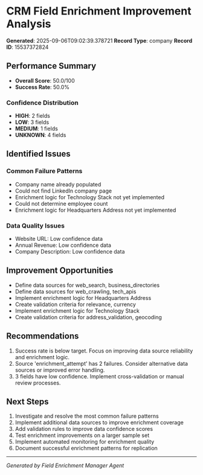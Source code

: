 # CRM Field Enrichment Improvement Analysis
**Generated**: 2025-09-06T09:02:39.378721
**Record Type**: company
**Record ID**: 15537372824

## Performance Summary
- **Overall Score**: 50.0/100
- **Success Rate**: 50.0%

### Confidence Distribution
- **HIGH**: 2 fields
- **LOW**: 3 fields
- **MEDIUM**: 1 fields
- **UNKNOWN**: 4 fields

## Identified Issues

### Common Failure Patterns
- Company name already populated
- Could not find LinkedIn company page
- Enrichment logic for Technology Stack not yet implemented
- Could not determine employee count
- Enrichment logic for Headquarters Address not yet implemented

### Data Quality Issues
- Website URL: Low confidence data
- Annual Revenue: Low confidence data
- Company Description: Low confidence data

## Improvement Opportunities

- Define data sources for web_search, business_directories
- Define data sources for web_crawling, tech_apis
- Implement enrichment logic for Headquarters Address
- Create validation criteria for relevance, currency
- Implement enrichment logic for Technology Stack
- Create validation criteria for address_validation, geocoding

## Recommendations

1. Success rate is below target. Focus on improving data source reliability and enrichment logic.
2. Source 'enrichment_attempt' has 2 failures. Consider alternative data sources or improved error handling.
3. 3 fields have low confidence. Implement cross-validation or manual review processes.

## Next Steps

1. Investigate and resolve the most common failure patterns
2. Implement additional data sources to improve enrichment coverage
3. Add validation rules to improve data confidence scores
4. Test enrichment improvements on a larger sample set
5. Implement automated monitoring for enrichment quality
6. Document successful enrichment patterns for replication

---
*Generated by Field Enrichment Manager Agent*